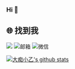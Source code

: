 ### Hi 👋

## 🌐 找到我

![](https://img.shields.io/badge/status-up-brightgreen)
<img alt="邮箱" src="https://img.shields.io/static/v1?label=%E9%82%AE%E7%AE%B1&message=fxbin123@gmail.com&color=3ABFE6&logo=Minutemailer"/></a> <img alt="微信" src="https://img.shields.io/static/v1?label=%E5%BE%AE%E4%BF%A1&message=fxbin123&color=7BB32E&logo=wechat"/>

[![大痴小乙's github stats](https://github-readme-stats.vercel.app/api?username=fxbin&show_icons=true&theme=buefy)](https://github.com/fxbin)

<!--
**fxbin/fxbin** is a ✨ _special_ ✨ repository because its `README.md` (this file) appears on your GitHub profile.

Here are some ideas to get you started:

- 🔭 I’m currently working on ...
- 🌱 I’m currently learning ...
- 👯 I’m looking to collaborate on ...
- 🤔 I’m looking for help with ...
- 💬 Ask me about ...
- 📫 How to reach me: ...
- 😄 Pronouns: ...
- ⚡ Fun fact: ...
-->
